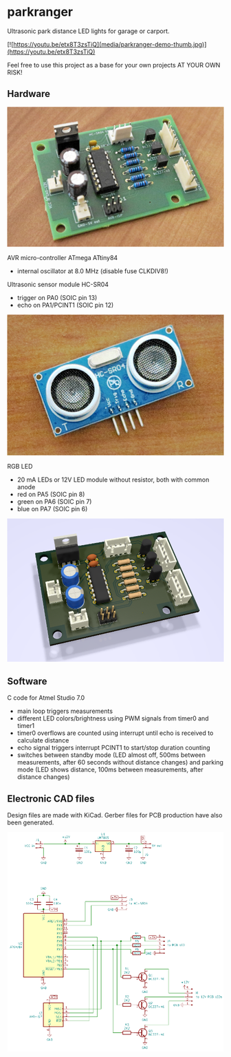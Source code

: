 # parkranger
Ultrasonic park distance LED lights for garage or carport.

[![https://youtu.be/etx8T3zsTiQ](media/parkranger-demo-thumb.jpg)](https://youtu.be/etx8T3zsTiQ)

Feel free to use this project as a base for your own projects AT YOUR OWN RISK!

## Hardware

![Board](media/pcb-finished.JPG)

AVR micro-controller ATmega ATtiny84
 - internal oscillator at 8.0 MHz (disable fuse CLKDIV8!)
 
Ultrasonic sensor module HC-SR04
 - trigger on PA0 (SOIC pin 13)
 - echo on PA1/PCINT1 (SOIC pin 12)

![Sensor](media/sensor.JPG)

RGB LED
 - 20 mA LEDs or 12V LED module without resistor, both with common anode
 - red on PA5 (SOIC pin 8)
 - green on PA6 (SOIC pin 7)
 - blue on PA7 (SOIC pin 6)

![PCB](media/electronics-pcb-3d.png)

## Software

C code for Atmel Studio 7.0
 - main loop triggers measurements
 - different LED colors/brightness using PWM signals from timer0 and timer1
 - timer0 overflows are counted using interrupt until echo is received to calculate distance
 - echo signal triggers interrupt PCINT1 to start/stop duration counting
 - switches between standby mode (LED almost off, 500ms between measurements, after 60 seconds without distance changes) and parking mode (LED shows distance, 100ms between measurements, after distance changes)

## Electronic CAD files

Design files are made with KiCad. Gerber files for PCB production have also been generated.
 
![Schematic](media/electronics-schematic.png)
